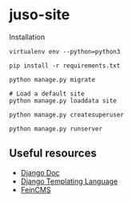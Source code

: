 # juso-site

Installation

```
virtualenv env --python=python3

pip install -r requirements.txt

python manage.py migrate

# Load a default site
python manage.py loaddata site

python manage.py createsuperuser

python manage.py runserver

```

## Useful resources

* [Django Doc](https://docs.djangoproject.com/en/3.0/)
* [Django Templating Language](https://docs.djangoproject.com/en/3.0/ref/templates/language/)
* [FeinCMS](https://feincms3.readthedocs.io/en/latest/)
